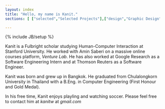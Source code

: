 ```yaml
---
layout: index
title: "Hello, my name is Kanit."
sections: [ ["selected","Selected Projects"],["design","Graphic Design"],["class","Other Class Projects"]]

---
```

{% include JB/setup %}

Kanit is a Fulbright scholar studying Human-Computer Interaction at Stanford University.  He worked with Amin Saberi on a massive online courses platform, *Venture Lab*.  He has also worked at Google Research as a Software Engineering Intern and at Thomson Reuters as a Software Engineer.

Kanit was born and grew up in Bangkok.  He graduated from Chulalongkorn University in Thailand with a B.Eng. in Computer Engineering (First Honour and Gold Medal).

In his free time, Kanit enjoys playling and watching soccer.  Please feel free to contact him at *kanitw* at *gmail.com*
